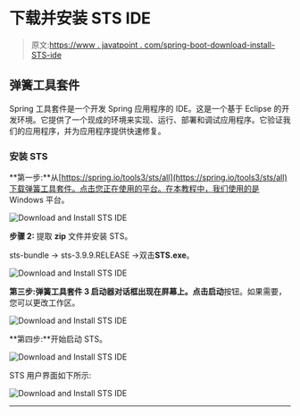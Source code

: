 # 下载并安装 STS IDE

> 原文:[https://www . javatpoint . com/spring-boot-download-install-STS-ide](https://www.javatpoint.com/spring-boot-download-and-install-sts-ide)

## 弹簧工具套件

Spring 工具套件是一个开发 Spring 应用程序的 IDE。这是一个基于 Eclipse 的开发环境。它提供了一个现成的环境来实现、运行、部署和调试应用程序。它验证我们的应用程序，并为应用程序提供快速修复。

### 安装 STS

**第一步:**从[https://spring.io/tools3/sts/all](https://spring.io/tools3/sts/all)下载弹簧工具套件。点击您正在使用的平台。在本教程中，我们使用的是 Windows 平台。

![Download and Install STS IDE](../Images/5dd1104c17c14ba1bdfc4fbd6a693afb.png)

**步骤 2:** 提取 **zip** 文件并安装 STS。

sts-bundle -> sts-3.9.9.RELEASE ->双击**STS.exe**。

![Download and Install STS IDE](../Images/82321034091406e0c8c9f3b83472d7b8.png)

**第三步:**弹簧工具套件 3 启动器对话框出现在屏幕上。点击**启动**按钮。如果需要，您可以更改工作区。

![Download and Install STS IDE](../Images/a21dcbbee6cf8b0c6662514e536aea3b.png)

**第四步:**开始启动 STS。

![Download and Install STS IDE](../Images/7ad59994803a3eaffb1ca53464314cdc.png)

STS 用户界面如下所示:

![Download and Install STS IDE](../Images/28b45d73bc8b0c84a731dc9f39702dda.png)

* * *